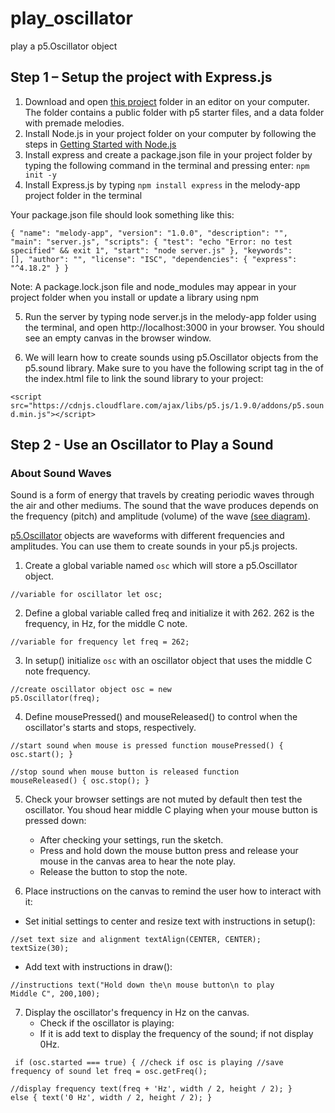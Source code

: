 # play_oscillator
play a p5.Oscillator object

## Step 1 – Setup the project with Express.js

1. Download and open [this project](https://github.com/MsQCompSci/melody_app_starter) folder in an editor on your computer. The folder contains a public folder with p5 starter files, and a data folder with premade melodies.
2. Install Node.js in your project folder on your computer by following the steps in [Getting Started with Node.js]("https://docs.google.com/document/d/1n6Je0Lzht2ibQmN1st1ccth47ppNhIYtMBTOwNAAFdo/edit")
3. Install express and create a package.json file in your project folder by typing the following command in the terminal and pressing enter: `npm init -y`
4. Install Express.js by typing `npm install express` in the melody-app project folder in the terminal
   
Your package.json file should look something like this:

<code>{
  "name": "melody-app",
  "version": "1.0.0",
  "description": "",
  "main": "server.js",
  "scripts": {
    "test": "echo \"Error: no test specified\" && exit 1",
    "start": "node server.js"
  },
  "keywords": [],
  "author": "",
  "license": "ISC",
  "dependencies": {
    "express": "^4.18.2"
  }
}</code>

Note: A package.lock.json file and node_modules may appear in your project folder when you install or update a library using npm

5. Run the server by typing  node server.js in the melody-app folder using the terminal, and open http://localhost:3000 in your browser. You should see an empty canvas in the browser window.

6. We will learn how to create sounds using p5.Oscillator objects from the p5.sound library. Make sure to you have the following script tag in the <head> of the index.html file to link the sound library to your project:

`<script src="https://cdnjs.cloudflare.com/ajax/libs/p5.js/1.9.0/addons/p5.sound.min.js"></script>`

## Step 2 - Use an Oscillator to Play a Sound

### About Sound Waves
Sound is a form of energy that travels by creating periodic waves through the air and other mediums. The sound that the wave produces depends on the frequency (pitch) and amplitude (volume) of the wave [(see diagram)](https://files.mtstatic.com/site_9956/87246/0/webview?Expires=1704221837&Signature=GNNhrgn527sgKnwKirhCeiAo4SubETlUgIhHX-KikfPk7eqPp0vXPNJqmGTs7zJ10yxjDjz0uQisXucOhshIB13VMP7-1H1tkGsstEGXpbx1rVumpG6EQiBNod6~7YBGZ9VBo8U1h-m0b6JuE8GR6h0pYAsf0mJssBrNZyGV1mY_&Key-Pair-Id=APKAJ5Y6AV4GI7A555NA). 

[p5.Oscillator](https://p5js.org/reference/#/p5.Oscillator) objects are waveforms with different frequencies and amplitudes. You can use them to create sounds in your p5.js projects.

1. Create a global variable named `osc` which will store a p5.Oscillator object.

<code>//variable for oscillator
let osc;</code>

2. Define a global variable called freq and initialize it with 262. 262 is the frequency, in Hz, for the middle C note. 

<code>//variable for frequency
let freq = 262;</code>

3. In setup() initialize `osc` with an oscillator object that uses the middle C note frequency. 

<code>//create oscillator object
osc = new p5.Oscillator(freq);</code>

4. Define mousePressed() and mouseReleased() to control when the oscillator's starts and stops, respectively.

<code>//start sound when mouse is pressed
function mousePressed() {
  osc.start();
}</code>

<code>//stop sound when mouse button is released
function mouseReleased() {
  osc.stop();
}</code>

5. Check your browser settings are not muted by default then test the oscillator. You shoud hear middle C playing when your mouse button is pressed down:
   - After checking your settings, run the sketch.
   - Press and hold down the mouse button press and release your mouse in the canvas area to hear the note play. 
   - Release the button to stop the note.

6. Place instructions on the canvas to remind the user how to interact with it:
  - Set initial settings to center and resize text with instructions in setup():
    
  <code>//set text size and alignment
  textAlign(CENTER, CENTER);
  textSize(30);</code>

  - Add text with instructions in draw():
    
  <code>//instructions
 text("Hold down the\n mouse button\n to play Middle C", 200,100);</code>

7. Display the oscillator's frequency in Hz on the canvas.
   - Check if the oscillator is playing:
   - If it is add text to display the frequency of the sound; if not display 0Hz.

  <code> if (osc.started === true) { //check if osc is playing
      //save frequency of sound
      let freq = osc.getFreq(); 
  </code>
       
   <code>//display frequency
      text(freq + 'Hz', width / 2, height / 2);
    } else {
      text('0 Hz', width / 2, height / 2);
    } 
   </code>

